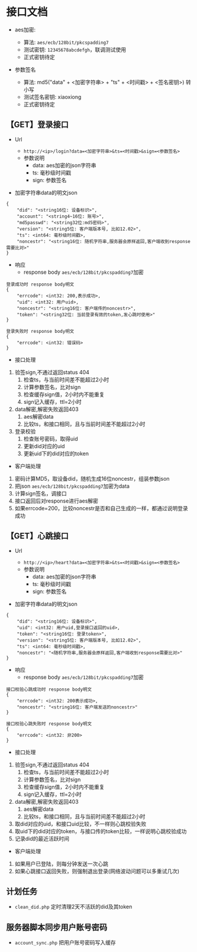 # 接口文档

* aes加密:
	* 算法: `aes/ecb/128bit/pkcspadding7`
	* 测试密钥: `12345678abcdefgh`，联调测试使用
	* 正式密钥待定

* 参数签名
	* 算法: md5("data" + <加密字符串> + "ts" + <时间戳> + <签名密钥>) 转小写
	* 测试签名密钥: xiaoxiong
	* 正式密钥待定

## 【GET】登录接口

* Url
	* `http://<ip>/login?data=<加密字符串>&ts=<时间戳>&sign=<参数签名>`
	* 参数说明
		* data: aes加密的json字符串
		* ts: 毫秒级时间戳
		* sign: 参数签名

* 加密字符串data的明文json
```
{
	"did": "<string16位: 设备标识>",
	"account": "<string4~16位: 账号>",
	"md5passwd": "<string32位:md5密码>",
	"version": "<string5位: 客户端版本号, 比如12.02>",
	"ts": <int64: 毫秒级时间戳>,
	"noncestr": "<string16位: 随机字符串,服务器会原样返回,客户端收到response需要比对>"
}
```

* 响应
	* response body `aes/ecb/128bit/pkcspadding7`加密
```
登录成功时 response body明文
{
	"errcode": <int32: 200,表示成功>,
	"uid": <int32: 用户uid>,
	"noncestr": "<string16位: 客户端传的noncestr>",
	"token": "<string32位: 当前登录有效的token,发心跳时使用>"
}

登录失败时 response body明文
{
	"errcode": <int32: 错误码>
}
```

* 接口处理
1. 验签sign,不通过返回status 404
	1. 检查ts，与当前时间差不能超过2小时
	2. 计算参数签名，比对sign
	3. 检查缓存sign值，2小时内不能重复
	4. sign记入缓存，ttl=2小时
2. data解密,解密失败返回403
	1. aes解密data
	2. 比较ts，和接口相同，且与当前时间差不能超过2小时
3. 登录校验
	1. 检查账号密码，取得uid
	2. 更新did对应的uid
	3. 更新uid下的did对应的token


* 客户端处理
1. 密码计算MD5，取设备did，随机生成16位noncestr，组装参数json
2. 把json `aes/ecb/128bit/pkcspadding7`加密为data
3. 计算sign签名，调接口
4. 接口返回后对response进行aes解密
5. 如果errcode=200，比较noncestr是否和自己生成的一样，都通过说明登录成功

## 【GET】心跳接口

* Url
	* `http://<ip>/heart?data=<加密字符串>&ts=<时间戳>&sign=<参数签名>`
	* 参数说明
		* data: aes加密的json字符串
		* ts: 毫秒级时间戳
		* sign: 参数签名

* 加密字符串data的明文json
```
{
	"did": "<string16位: 设备标识>",
	"uid": <int32: 用户uid,登录接口返回的uid>,
	"token": "<string16位: 登录token>",
	"version": "<string5位: 客户端版本号, 比如12.02>",
	"ts": <int64: 毫秒级时间戳>,
	"noncestr": "<随机字符串,服务器会原样返回,客户端收到response需要比对>"
}
```

* 响应
	* response body `aes/ecb/128bit/pkcspadding7`加密

```
接口校验心跳成功时 response body明文
{
	"errcode": <int32: 200表示成功>,
	"noncestr": "<string16位: 客户端发送的noncestr>"
}

接口校验心跳失败时 response body明文
{
	"errcode": <int32: 非200>
}
```

* 接口处理
1. 验签sign,不通过返回status 404
	1. 检查ts，与当前时间差不能超过2小时
	2. 计算参数签名，比对sign
	3. 检查缓存sign值，2小时内不能重复
	4. sign记入缓存，ttl=2小时
2. data解密,解密失败返回403
	1. aes解密data
	2. 比较ts，和接口相同，且与当前时间差不能超过2小时
3. 取did对应的uid，和接口uid比较，不一样则心跳校验失败
4. 取uid下的did对应的token，与接口传的token比较，一样说明心跳校验成功
5. 记录did的最近活跃时间

* 客户端处理
1. 如果用户已登陆，则每分钟发送一次心跳
2. 如果心跳接口返回失败，则强制退出登录(网络波动问题可以多重试几次)


## 计划任务

* `clean_did.php` 定时清理2天不活跃的did及其token

## 服务器脚本同步用户账号密码

* `account_sync.php` 把用户账号密码写入缓存
